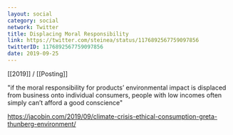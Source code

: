 ```yaml
---
layout: social
category: social
network: Twitter
title: Displacing Moral Responsibility
link: https://twitter.com/steinea/status/1176892567759097856
twitterID: 1176892567759097856
date: 2019-09-25
---
```


[[2019]] / [[Posting]]

"if the moral responsibility for products’ environmental impact is displaced from business onto individual consumers, people with low incomes often simply can’t afford a good conscience"

<https://jacobin.com/2019/09/climate-crisis-ethical-consumption-greta-thunberg-environment/>
